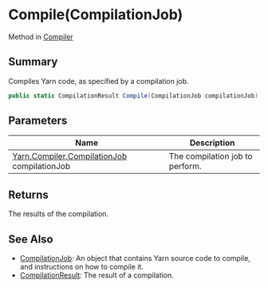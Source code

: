 # Compile(CompilationJob)

Method in [Compiler](./)

## Summary

Compiles Yarn code, as specified by a compilation job.

```csharp
public static CompilationResult Compile(CompilationJob compilationJob)
```

## Parameters

| Name                                                                            | Description                     |
| ------------------------------------------------------------------------------- | ------------------------------- |
| [Yarn.Compiler.CompilationJob](../yarn.compiler.compilationjob/) compilationJob | The compilation job to perform. |

## Returns

The results of the compilation.

## See Also

* [CompilationJob](../yarn.compiler.compilationjob/): An object that contains Yarn source code to compile, and instructions on how to compile it.
* [CompilationResult](../yarn.compiler.compilationresult/): The result of a compilation.
